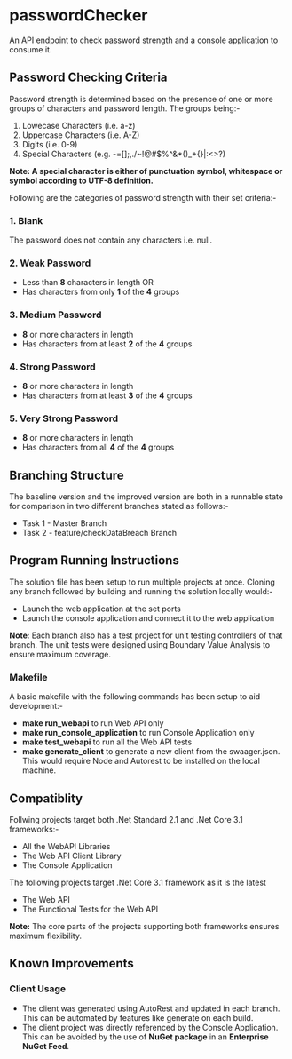 # passwordChecker
An API endpoint to check password strength and a console application to consume it. 

## Password Checking Criteria

Password strength is determined based on the presence of one or more groups of characters and password length. The groups being:- 

1. Lowecase Characters (i.e. a-z)
2. Uppercase Characters (i.e. A-Z)
3. Digits (i.e. 0-9)
4. Special Characters (e.g. -=[]\;,./~!@#$%^&*()_+{}|:<>?)

**Note: A special character is either of punctuation symbol, whitespace or symbol according to UTF-8 definition.**

Following are the categories of password strength with their set criteria:-

### 1. Blank
The password does not contain any characters i.e. null. 

### 2. Weak Password
* Less than **8** characters in length OR  
* Has characters from only **1** of the **4** groups

### 3. Medium Password
* **8** or more characters in length
* Has characters from at least **2** of the **4** groups

### 4. Strong Password
* **8** or more characters in length
* Has characters from at least **3** of the **4** groups

### 5. Very Strong Password
* **8** or more characters in length
* Has characters from all **4** of the **4** groups

## Branching Structure

The baseline version and the improved version are both in a runnable state for comparison in two different branches stated as follows:- 

* Task 1 - Master Branch
* Task 2 - feature/checkDataBreach Branch

## Program Running Instructions

The solution file has been setup to run multiple projects at once. Cloning any branch followed by building and running the solution locally would:-

* Launch the web application at the set ports
* Launch the console application and connect it to the web application

**Note**: Each branch also has a test project for unit testing controllers of that branch. The unit tests were designed using Boundary Value Analysis to ensure maximum coverage.

### Makefile

A basic makefile with the following commands has been setup to aid development:- 

* **make run_webapi** to run Web API only
* **make run_console_application** to run Console Application only
* **make test_webapi** to run all the Web API tests 
* **make generate_client** to generate a new client from the swaager.json. This would require Node and Autorest to be installed on the local machine. 

## Compatiblity 

Follwing projects target both .Net Standard 2.1 and .Net Core 3.1 frameworks:-

* All the WebAPI Libraries
* The Web API Client Library
* The Console Application

The following projects target .Net Core 3.1 framework as it is the latest

* The Web API 
* The Functional Tests for the Web API 

**Note:** The core parts of the projects supporting both frameworks ensures maximum flexibility.

## Known Improvements

### Client Usage

* The client was generated using AutoRest and updated in each branch. This can be automated by features like generate on each build. 
* The client project was directly referenced by the Console Application. This can be avoided by the use of **NuGet package** in an **Enterprise NuGet Feed**.



